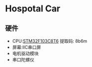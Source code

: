 # Hospotal Car
## 硬件
- CPU:[STM32F103C8T6](https://pan.baidu.com/s/1NMEVWE-ccwmQm4NRXVAojg) 提取码: 8b6m
- 屏幕:IIC串口屏
- 电机驱动模块
- 串口陀螺仪

